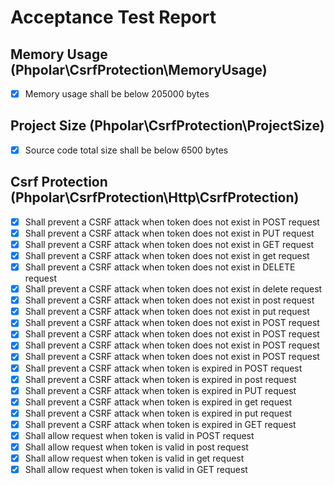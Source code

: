 # Acceptance Test Report

## Memory Usage (Phpolar\CsrfProtection\MemoryUsage)
- [x] Memory usage shall be below 205000 bytes

## Project Size (Phpolar\CsrfProtection\ProjectSize)
- [x] Source code total size shall be below 6500 bytes

## Csrf Protection (Phpolar\CsrfProtection\Http\CsrfProtection)
- [x] Shall prevent a CSRF attack when token does not exist in POST request
- [x] Shall prevent a CSRF attack when token does not exist in PUT request
- [x] Shall prevent a CSRF attack when token does not exist in GET request
- [x] Shall prevent a CSRF attack when token does not exist in get request
- [x] Shall prevent a CSRF attack when token does not exist in DELETE request
- [x] Shall prevent a CSRF attack when token does not exist in delete request
- [x] Shall prevent a CSRF attack when token does not exist in post request
- [x] Shall prevent a CSRF attack when token does not exist in put request
- [x] Shall prevent a CSRF attack when token does not exist in POST request
- [x] Shall prevent a CSRF attack when token does not exist in POST request
- [x] Shall prevent a CSRF attack when token does not exist in POST request
- [x] Shall prevent a CSRF attack when token does not exist in POST request
- [x] Shall prevent a CSRF attack when token is expired in POST request
- [x] Shall prevent a CSRF attack when token is expired in post request
- [x] Shall prevent a CSRF attack when token is expired in PUT request
- [x] Shall prevent a CSRF attack when token is expired in get request
- [x] Shall prevent a CSRF attack when token is expired in put request
- [x] Shall prevent a CSRF attack when token is expired in GET request
- [x] Shall allow request when token is valid in POST request
- [x] Shall allow request when token is valid in post request
- [x] Shall allow request when token is valid in get request
- [x] Shall allow request when token is valid in GET request
